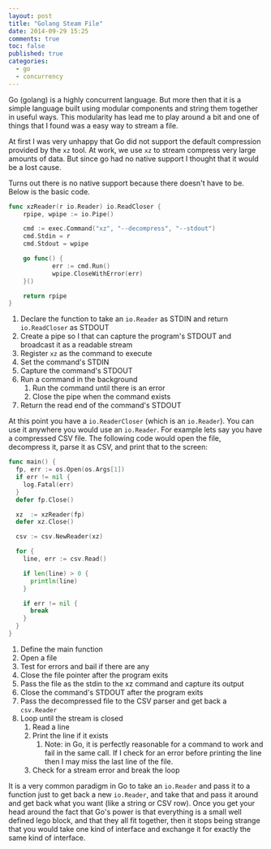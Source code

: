 ```yaml
---
layout: post
title: "Golang Steam File"
date: 2014-09-29 15:25
comments: true
toc: false
published: true
categories:
  - go
  - concurrency
---
```


Go (golang) is a highly concurrent language.  But more then that it is a simple language built using modular components and string them together in useful ways.  This modularity has lead me to play around a bit and one of things that I found was a easy way to stream a file.

<!-- more -->

At first I was very unhappy that Go did not support the default compression provided by the `xz` tool.  At work, we use `xz` to stream compress very large amounts of data.  But since go had no native support I thought that it would be a lost cause.

Turns out there is no native support because there doesn't have to be.  Below is the basic code.

```go
func xzReader(r io.Reader) io.ReadCloser {
	rpipe, wpipe := io.Pipe()

	cmd := exec.Command("xz", "--decompress", "--stdout")
	cmd.Stdin = r
	cmd.Stdout = wpipe

	go func() {
			err := cmd.Run()
			wpipe.CloseWithError(err)
	}()

	return rpipe
}
```

1. Declare the function to take an `io.Reader` as STDIN and return `io.ReadCloser` as STDOUT
1. Create a pipe so I that can capture the program's STDOUT and broadcast it as a readable stream
1. Register `xz` as the command to execute
1. Set the command's STDIN
1. Capture the command's STDOUT
1. Run a command in the background
    1. Run the command until there is an error
    1. Close the pipe when the command exists
1. Return the read end of the command's STDOUT


At this point you have a `io.ReaderCloser` (which is an `io.Reader`).  You can use it anywhere you would use an `io.Reader`.  For example lets say you have a compressed CSV file.  The following code would open the file, decompress it, parse it as CSV, and print that to the screen:

```go
func main() {
  fp, err := os.Open(os.Args[1])
  if err != nil {
    log.Fatal(err)
  }
  defer fp.Close()

  xz  := xzReader(fp)
  defer xz.Close()

  csv := csv.NewReader(xz)

  for {
    line, err := csv.Read()

    if len(line) > 0 {
      println(line)
    }

    if err != nil {
      break
    }
  }
}
```

1. Define the main function
1. Open a file
1. Test for errors and bail if there are any
1. Close the file pointer after the program exits
1. Pass the file as the stdin to the xz command and capture its output
1. Close the command's STDOUT after the program exits
1. Pass the decompressed file to the CSV parser and get back a `csv.Reader`
1. Loop until the stream is closed
    1. Read a line
    1. Print the line if it exists
        1. Note: in Go, it is perfectly reasonable for a command to work and fail in the same call.  If I check for an error before printing the line then I may miss the last line of the file.
    1. Check for a stream error and break the loop


It is a very common paradigm in Go to take an `io.Reader` and pass it to a function just to get back a new `io.Reader`, and take that and pass it around and get back what you want (like a string or CSV row).  Once you get your head around the fact that Go's power is that everything is a small well defined lego block, and that they all fit together, then it stops being strange that you would take one kind of interface and exchange it for exactly the same kind of interface.
